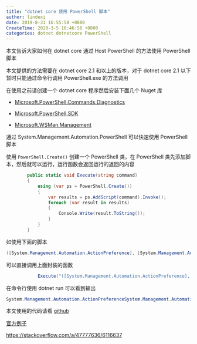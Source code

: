 ```yaml
---
title: "dotnet core 使用 PowerShell 脚本"
author: lindexi
date: 2019-8-31 16:55:58 +0800
CreateTime: 2020-3-5 10:46:58 +0800
categories: dotnet dotnetcore PowerShell
---
```


本文告诉大家如何在 dotnet core 通过 Host PowerShell 的方法使用 PowerShell 脚本

<!--more-->


<!-- 标签：dotnet，dotnetcore,PowerShell -->

本文提供的方法需要在 dotnet core 2.1 和以上的版本，对于 dotnet core 2.1 以下暂时只能通过命令行调用 PowerShell.exe 的方法调用

在使用之前请创建一个 dotnet core 程序然后安装下面几个 Nuget 库

- [Microsoft.PowerShell.Commands.Diagnostics](https://www.nuget.org/packages/Microsoft.PowerShell.Commands.Diagnostics/ )

- [Microsoft.PowerShell.SDK](https://www.nuget.org/packages/Microsoft.PowerShell.SDK/)

- [Microsoft.WSMan.Management](https://www.nuget.org/packages/Microsoft.WSMan.Management/)

通过 System.Management.Automation.PowerShell 可以快速使用 PowerShell 脚本

使用 `PowerShell.Create()` 创建一个 PowerShell 类，在 PowerShell 类先添加脚本，然后就可以运行，运行函数会返回运行的返回的内容

```csharp
        public static void Execute(string command)
        {
            using (var ps = PowerShell.Create())
            {
                var results = ps.AddScript(command).Invoke();
                foreach (var result in results)
                {
                    Console.Write(result.ToString());
                }
            }
        }
```

如使用下面的脚本

```csharp
([System.Management.Automation.ActionPreference], [System.Management.Automation.AliasAttribute]).FullName
```

可以直接调用上面封装的函数

```csharp
            Execute("([System.Management.Automation.ActionPreference], [System.Management.Automation.AliasAttribute]).FullName");

```

在命令行使用 dotnet run 可以看到输出

```csharp
System.Management.Automation.ActionPreferenceSystem.Management.Automation.AliasAttribute
```

本文使用的代码请看 [github](https://github.com/lindexi/lindexi_gd/tree/95327125115b031efd08253079ba6dc21404dca5/Motmoxakaypeobweawi)

[官方例子](https://github.com/PowerShell/PowerShell/tree/2c488fb4e5020de2b0629934c9edbf0fa7858b28/docs/host-powershell )

https://stackoverflow.com/a/47777636/6116637

